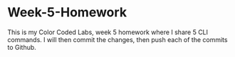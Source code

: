 # Week-5-Homework
This is my Color Coded Labs, week 5 homework where I share 5 CLI commands. I will then commit the changes, then push each of the commits to Github.
